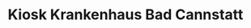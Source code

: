 ---
title: "Kiosk Krankenhaus Bad Cannstatt"
url: /stuttgart/kiosk-krankenhaus-bad-cannstatt/
shop: Kiosk
---
